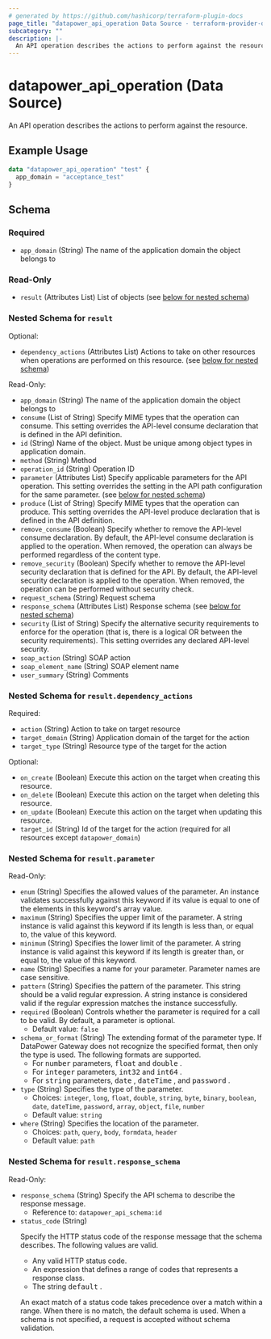 ```yaml
---
# generated by https://github.com/hashicorp/terraform-plugin-docs
page_title: "datapower_api_operation Data Source - terraform-provider-datapower"
subcategory: ""
description: |-
  An API operation describes the actions to perform against the resource.
---
```


# datapower_api_operation (Data Source)

An API operation describes the actions to perform against the resource.

## Example Usage

```terraform
data "datapower_api_operation" "test" {
  app_domain = "acceptance_test"
}
```

<!-- schema generated by tfplugindocs -->
## Schema

### Required

- `app_domain` (String) The name of the application domain the object belongs to

### Read-Only

- `result` (Attributes List) List of objects (see [below for nested schema](#nestedatt--result))

<a id="nestedatt--result"></a>
### Nested Schema for `result`

Optional:

- `dependency_actions` (Attributes List) Actions to take on other resources when operations are performed on this resource. (see [below for nested schema](#nestedatt--result--dependency_actions))

Read-Only:

- `app_domain` (String) The name of the application domain the object belongs to
- `consume` (List of String) Specify MIME types that the operation can consume. This setting overrides the API-level consume declaration that is defined in the API definition.
- `id` (String) Name of the object. Must be unique among object types in application domain.
- `method` (String) Method
- `operation_id` (String) Operation ID
- `parameter` (Attributes List) Specify applicable parameters for the API operation. This setting overrides the setting in the API path configuration for the same parameter. (see [below for nested schema](#nestedatt--result--parameter))
- `produce` (List of String) Specify MIME types that the operation can produce. This setting overrides the API-level produce declaration that is defined in the API definition.
- `remove_consume` (Boolean) Specify whether to remove the API-level consume declaration. By default, the API-level consume declaration is applied to the operation. When removed, the operation can always be performed regardless of the content type.
- `remove_security` (Boolean) Specify whether to remove the API-level security declaration that is defined for the API. By default, the API-level security declaration is applied to the operation. When removed, the operation can be performed without security check.
- `request_schema` (String) Request schema
- `response_schema` (Attributes List) Response schema (see [below for nested schema](#nestedatt--result--response_schema))
- `security` (List of String) Specify the alternative security requirements to enforce for the operation (that is, there is a logical OR between the security requirements). This setting overrides any declared API-level security.
- `soap_action` (String) SOAP action
- `soap_element_name` (String) SOAP element name
- `user_summary` (String) Comments

<a id="nestedatt--result--dependency_actions"></a>
### Nested Schema for `result.dependency_actions`

Required:

- `action` (String) Action to take on target resource
- `target_domain` (String) Application domain of the target for the action
- `target_type` (String) Resource type of the target for the action

Optional:

- `on_create` (Boolean) Execute this action on the target when creating this resource.
- `on_delete` (Boolean) Execute this action on the target when deleting this resource.
- `on_update` (Boolean) Execute this action on the target when updating this resource.
- `target_id` (String) Id of the target for the action (required for all resources except `datapower_domain`)


<a id="nestedatt--result--parameter"></a>
### Nested Schema for `result.parameter`

Read-Only:

- `enum` (String) Specifies the allowed values of the parameter. An instance validates successfully against this keyword if its value is equal to one of the elements in this keyword's array value.
- `maximum` (String) Specifies the upper limit of the parameter. A string instance is valid against this keyword if its length is less than, or equal to, the value of this keyword.
- `minimum` (String) Specifies the lower limit of the parameter. A string instance is valid against this keyword if its length is greater than, or equal to, the value of this keyword.
- `name` (String) Specifies a name for your parameter. Parameter names are case sensitive.
- `pattern` (String) Specifies the pattern of the parameter. This string should be a valid regular expression. A string instance is considered valid if the regular expression matches the instance successfully.
- `required` (Boolean) Controls whether the parameter is required for a call to be valid. By default, a parameter is optional.
  - Default value: `false`
- `schema_or_format` (String) The extending format of the parameter type. If DataPower Gateway does not recognize the specified format, then only the type is used. The following formats are supported. <ul><li>For <tt>number</tt> parameters, <tt>float</tt> and <tt>double</tt> .</li><li>For <tt>integer</tt> parameters, <tt>int32</tt> and <tt>int64</tt> .</li><li>For <tt>string</tt> parameters, <tt>date</tt> , <tt>dateTime</tt> , and <tt>password</tt> .</li></ul>
- `type` (String) Specifies the type of the parameter.
  - Choices: `integer`, `long`, `float`, `double`, `string`, `byte`, `binary`, `boolean`, `date`, `dateTime`, `password`, `array`, `object`, `file`, `number`
  - Default value: `string`
- `where` (String) Specifies the location of the parameter.
  - Choices: `path`, `query`, `body`, `formdata`, `header`
  - Default value: `path`


<a id="nestedatt--result--response_schema"></a>
### Nested Schema for `result.response_schema`

Read-Only:

- `response_schema` (String) Specify the API schema to describe the response message.
  - Reference to: `datapower_api_schema:id`
- `status_code` (String) <p>Specify the HTTP status code of the response message that the schema describes. The following values are valid.</p><ul><li>Any valid HTTP status code.</li><li>An expression that defines a range of codes that represents a response class.</li><li>The string <tt>default</tt> .</li></ul><p>An exact match of a status code takes precedence over a match within a range. When there is no match, the default schema is used. When a schema is not specified, a request is accepted without schema validation.</p>
